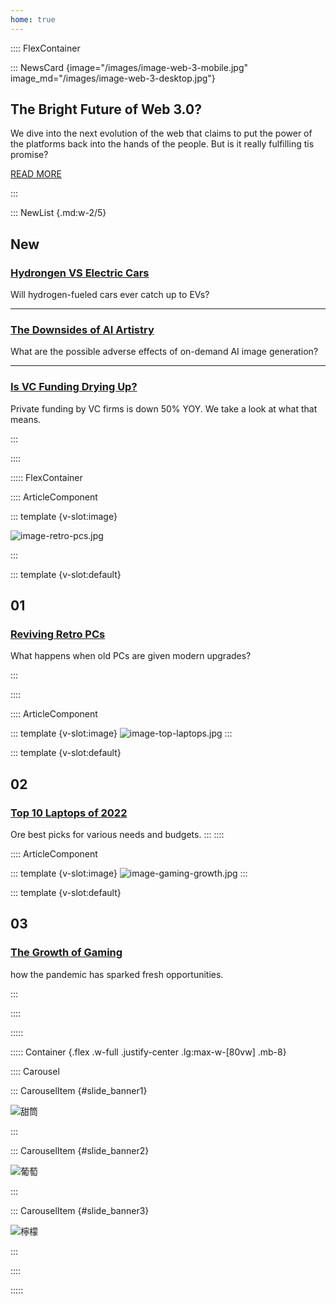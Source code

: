 ```yaml
---
home: true
---
```


:::: FlexContainer

::: NewsCard {image="/images/image-web-3-mobile.jpg" image_md="/images/image-web-3-desktop.jpg"}

## The Bright Future of Web 3.0?

We dive into the next evolution of the web that claims to put the power of the platforms back into the hands of the people. But is it really fulfilling tis promise?

[READ MORE](#)

:::

::: NewList {.md:w-2/5}

## New

### [Hydrongen VS Electric Cars](#)

Will hydrogen-fueled cars ever catch up to EVs?

---

### [The Downsides of AI Artistry](#)

What are the possible adverse effects of on-demand AI image generation?

---

### [Is VC Funding Drying Up?](#)

Private funding by VC firms is down 50% YOY. We take a look at what that means.

:::

::::

::::: FlexContainer

:::: ArticleComponent

::: template {v-slot:image}

![image-retro-pcs.jpg](/images/image-retro-pcs.jpg)

:::

::: template {v-slot:default}

## 01

### [Reviving Retro PCs](#)

What happens when old PCs are given modern upgrades?

:::

::::

:::: ArticleComponent

::: template {v-slot:image}
![image-top-laptops.jpg](/images/image-top-laptops.jpg)
:::

::: template {v-slot:default}

## 02

### [Top 10 Laptops of 2022](#)

Ore best picks for various needs and budgets.
:::
::::

:::: ArticleComponent

::: template {v-slot:image}
![image-gaming-growth.jpg](/images/image-gaming-growth.jpg)
:::

::: template {v-slot:default}

## 03

### [The Growth of Gaming](#)

how the pandemic has sparked fresh opportunities.

:::

::::

:::::

::::: Container {.flex .w-full .justify-center .lg:max-w-[80vw] .mb-8}

:::: Carousel

::: CarouselItem {#slide_banner1}

![甜筒](https://img.daisyui.com/images/stock/photo-1559703248-dcaaec9fab78.jpg)

:::

::: CarouselItem {#slide_banner2}

![葡萄](https://img.daisyui.com/images/stock/photo-1565098772267-60af42b81ef2.jpg)

:::

::: CarouselItem {#slide_banner3}

![檸檬](https://img.daisyui.com/images/stock/photo-1572635148818-ef6fd45eb394.jpg)

:::

::::

:::::
